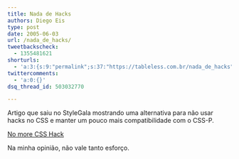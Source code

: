 ```yaml
---
title: Nada de Hacks
authors: Diego Eis
type: post
date: 2005-06-03
url: /nada_de_hacks/
tweetbackscheck:
  - 1355481621
shorturls:
  - 'a:3:{s:9:"permalink";s:37:"https://tableless.com.br/nada_de_hacks";s:7:"tinyurl";s:26:"https://tinyurl.com/3sptv3m";s:4:"isgd";s:19:"https://is.gd/i7p4wd";}'
twittercomments:
  - 'a:0:{}'
dsq_thread_id: 503032770

---
```

Artigo que saiu no StyleGala mostrando uma alternativa para não usar hacks no CSS e manter um pouco mais compatibilidade com o CSS-P. 

[No more CSS Hack][1] 

Na minha opinião, não vale tanto esforço.

 [1]: https://www.stylegala.com/articles/no_more_css_hacks.htm